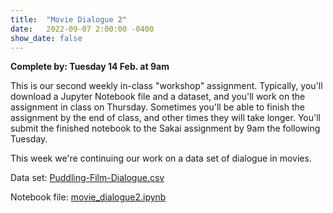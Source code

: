 ```yaml
---
title:  "Movie Dialogue 2"
date:   2022-09-07 2:00:00 -0400
show_date: false
---
```

**Complete by: Tuesday 14 Feb. at 9am**

This is our second weekly in-class "workshop" assignment. Typically, you'll download a Jupyter Notebook file and a dataset, and you'll work on the assignment in class on Thursday. Sometimes you'll be able to finish the assignment by the end of class, and other times they will take longer. You'll submit the finished notebook to the Sakai assignment by 9am the following Tuesday.

This week we're continuing our work on a data set of dialogue in movies.

Data set: <a href="/CIS241/data/Pudding-Film-Dialogue.csv" download>Puddling-Film-Dialogue.csv</a>

Notebook file: <a href="/CIS241/resources/movie_dialogue2.ipynb" download>movie_dialogue2.ipynb</a>
